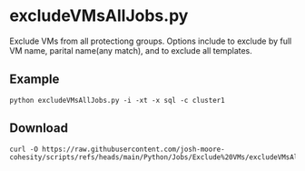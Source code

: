 
# **excludeVMsAllJobs.py**

   Exclude VMs from all protectiong groups. Options include to exclude by full VM name, parital name(any match), and to exclude all templates.
 
## **Example**

    python excludeVMsAllJobs.py -i -xt -x sql -c cluster1

## **Download**

    curl -O https://raw.githubusercontent.com/josh-moore-cohesity/scripts/refs/heads/main/Python/Jobs/Exclude%20VMs/excludeVMsAllJobs.py
